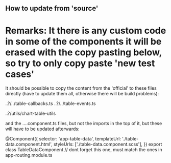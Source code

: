 

## How to update from 'source'


# Remarks: It there is any custom code in some of the components it will be erased with the copy pasting below, so try to only copy paste 'new test cases'
  


It should be possible to copy the content from the 'official' to these files directly (have to update them all, otherwise there will be build problems):

..?/../table-callbacks.ts
..?/../table-events.ts

..?/utils/chart-table-utils

and the ....component.ts files, but not the imports in the top of it, but these will have to be updated afterwards:


@Component({
    selector: 'app-table-data',
    templateUrl: './table-data.component.html',
    styleUrls: ['./table-data.component.scss'],
})
export class TableDataComponent // dont forget this one, must match the ones in app-routing.module.ts
